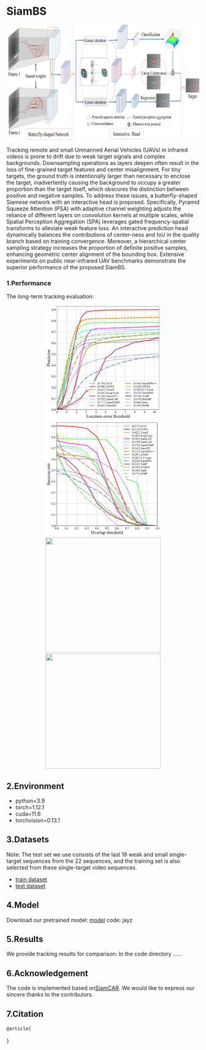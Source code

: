 # SiamBS
<div align=center><img width="800" height="300" src="https://github.com/JayChou-z/SiamBS/blob/main/assets/framework.png"/></div>

Tracking remote and small Unmanned Aerial Vehicles (UAVs) in infrared videos is prone to drift due to weak target signals and complex backgrounds. Downsampling operations as layers deepen often result in the loss of fine-grained target features and center misalignment. For tiny targets, the ground truth is intentionally larger than necessary to enclose the target, inadvertently causing the background to occupy a greater proportion than the target itself, which obscures the distinction between positive and negative samples. To address these issues, a butterfly-shaped Siamese network with an interactive head is proposed. Specifically, Pyramid Squeeze Attention (PSA) with adaptive channel weighting adjusts the reliance of different layers on convolution kernels at multiple scales, while  Spatial Perception Aggregation (SPA) leverages gated frequency-spatial transforms to alleviate weak feature loss. An interactive prediction head dynamically balances the contributions of center-ness and IoU in the quality branch based on training convergence. Moreover, a hierarchical center sampling strategy increases the proportion of definite positive samples, enhancing geometric center alignment of the bounding box. Extensive experiments on public near-infrared UAV benchmarks demonstrate the superior performance of the proposed SiamBS.
### 1.Performance
The long-term tracking evaluation:
<div align=center><img width="300" height="300" src="https://github.com/JayChou-z/BSiamIST/blob/main/precision_long.png"/><img width="300" height="300" src="https://github.com/JayChou-z/BSiamIST/blob/main/success_long.png"/></div>

<div align=center><img width="300" height="300" src="https://github.com/JayChou-z/SiamBS/blob/main/demo.mp4"/><img width="300" height="300" src="https://github.com/JayChou-z/SiamBS/blob/main/demo.mp4"/></div>


## 2.Environment
- python=3.9  
- torch=1.12.1  
- cuda=11.6 
- torchvision=0.13.1


## 3.Datasets

Note: The test set we use consists of the last 18 weak and small single-target sequences from the 22 sequences, and the training set is also selected from these single-target video sequences.
* [train dataset](https://www.scidb.cn/en/detail?dataSetId=808025946870251520&version=V2)
* [test dataset](https://www.scidb.cn/en/detail?dataSetId=720626420933459968&version=V1)
## 4.Model
Download our pretrained model:
[model](https://pan.baidu.com/s/1WDNzGo_Zo4mlZqzjwUsW7A?pwd=jayz) code: jayz

## 5.Results
We provide tracking results for comparison: In the code directory ......

## 6.Acknowledgement
The code is implemented based on[SiamCAR](https://github.com/ohhhyeahhh/SiamCAR). We would like to express our sincere thanks to the contributors.

## 7.Citation
```
@article{
  
}
```
